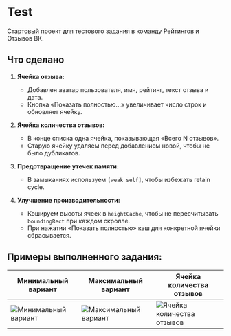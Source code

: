 # Test
Стартовый проект для тестового задания в команду Рейтингов и Отзывов ВК.

## Что сделано

1. **Ячейка отзыва:**
   - Добавлен аватар пользователя, имя, рейтинг, текст отзыва и дата.
   - Кнопка «Показать полностью...» увеличивает число строк и обновляет ячейку.

2. **Ячейка количества отзывов:**
   - В конце списка одна ячейка, показывающая «Всего N отзывов».
   - Старую ячейку удаляем перед добавлением новой, чтобы не было дубликатов.

3. **Предотвращение утечек памяти:**
   - В замыканиях используем `[weak self]`, чтобы избежать retain cycle.

4. **Улучшение производительности:**
   - Кэшируем высоты ячеек в `heightCache`, чтобы не пересчитывать `boundingRect` при каждом скролле.
   - При нажатии «Показать полностью» кэш для конкретной ячейки сбрасывается.


## Примеры выполненного задания:

Минимальный вариант|Максимальный вариант|Ячейка количества отзывов
-|-|-
![Минимальный вариант](/Screenshots/1.png) | ![Максимальный вариант](/Screenshots/2.png) | ![Ячейка количества отзывов](/Screenshots/3.png)

